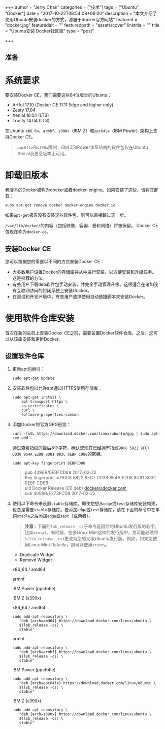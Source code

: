 +++
author = "Jerry Chan"
categories = ["技术"]
tags = ["Ubuntu", "Docker"]
date = "2017-10-22T08:54:08+08:00"
description = "本文介绍了使用Ubuntu安装docker的方式，源自于docker官方网站"
featured = "docker.jpg"
featuredalt = ""
featuredpath = "assets/cover"
linktitle = ""
title = "Ubuntu安装 Docker社区版"
type = "post"

+++

准备
--

# 系统要求

要安装Docker CE，我们需要这些64位版本的Ubuntu：

*   Artful 17.10 (Docker CE 17.11 Edge and higher only)
*   Zesty 17.04
*   Xenial 16.04 (LTS)
*   Trusty 14.04 (LTS)

在Ubuntu `x86_64`、`armhf`、`s390x`（IBM Z）和`ppc64le`（IBM Power）架构上支持Docker CE。

> `ppc64le`和`s390x`限制：IBM Z和Power体系结构的软件包仅在Ubuntu Xenial及更高版本上可用。

# 卸载旧版本

老版本的Docker被称为docker或者docker-engine。如果安装了这些，请将其卸载：

    sudo apt-get remove docker docker-engine docker.io


如果`apt-get`报告没有安装这些软件包，则可以直接跳过这一步。

`/var/lib/docker/`的内容（包括映像，容器，卷和网络）将被保留。 Docker CE包现在称为`docker-ce`。

安装Docker CE
-----------

您可以根据您的需要以不同的方式安装Docker CE：

*   大多数用户设置Docker的存储库并从中进行安装，以方便安装和升级任务。这是推荐的方法。
*   有些用户下载deb软件包手动安装，并完全手动管理升级。这很适合在诸如没有互联网访问的封闭系统上安装Docker。
*   在测试和开发环境中，有些用户选择使用自动便捷脚本来安装Docker。

# 使用软件仓库安装

首次在新的主机上安装Docker CE之前，需要设置Docker软件仓库。之后，您可以从该库安装和更新Docker。

## 设置软件仓库

1.  更新apt包索引：  

        sudo apt-get update


2.  安装软件包以允许apt通过HTTPS使用存储库：  

        sudo apt-get install \
            apt-transport-https \
            ca-certificates \
            curl \
            software-properties-common


3.  添加Docker的官方GPG密钥：  

        curl -fsSL https://download.docker.com/linux/ubuntu/gpg | sudo apt-key add -


    通过查看指纹的最后8个字符，确认您现在已经拥有指纹`9DC8 5822 9FC7 DD38 854A E2D8 8D81 803C 0EBF CD88`的密钥。

        sudo apt-key fingerprint 0EBFCD88


    > pub 4096R/0EBFCD88 2017-02-22  
    > Key fingerprint = 9DC8 5822 9FC7 DD38 854A E2D8 8D81 803C 0EBF CD88  
    > uid Docker Release (CE deb) [docker@docker.com](mailto:docker@docker.com)  
    > sub 4096R/F273FCD8 2017-02-22

4.  使用以下命令来设置`stable`存储库。即使您想从`edge`或`test`存储库安装构建，也总是需要`stable`存储库。要添加`edge`或`test`存储库，请在下面的命令中在单词`stable`之后添加`edge`或`test`（或两者）。  

    > **注意**：下面的`lsb_release -cs`子命令返回你的Ubuntu发行版的名字，比如`xenial`。有时候，在像Linux Mint这样的发行版中，您可能必须将`$(lsb_release -cs)`更改为您的父级Ubuntu发行版。例如，如果您使用Linux Mint Rafaela，则可以使用`trusty`。

    *   Duplicate Widget
    *   Remove Widget

    x86_64 / amd64

    armhf

    IBM Power (ppc64le)

    IBM Z (s390x)

    x86_64 / amd64

        sudo add-apt-repository \
           "deb [arch=amd64] https://download.docker.com/linux/ubuntu \
           $(lsb_release -cs) \
           stable"


    armhf

        sudo add-apt-repository \
           "deb [arch=armhf] https://download.docker.com/linux/ubuntu \
           $(lsb_release -cs) \
           stable"


    IBM Power (ppc64le)

        sudo add-apt-repository \
           "deb [arch=ppc64le] https://download.docker.com/linux/ubuntu \
           $(lsb_release -cs) \
           stable"


    IBM Z (s390x)

        sudo add-apt-repository \
           "deb [arch=s390x] https://download.docker.com/linux/ubuntu \
           $(lsb_release -cs) \
           stable"
